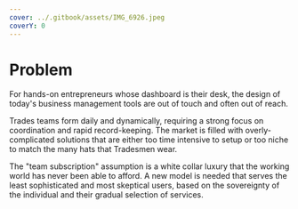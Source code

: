 ```yaml
---
cover: ../.gitbook/assets/IMG_6926.jpeg
coverY: 0
---
```


# Problem

For hands-on entrepreneurs whose dashboard is their desk, the design of today's business management tools are out of touch and often out of reach.&#x20;

Trades teams form daily and dynamically, requiring a strong focus on coordination and rapid record-keeping. The market is filled with overly-complicated solutions that are either too time intensive to setup or too niche to match the many hats that Tradesmen wear.

The "team subscription" assumption is a white collar luxury that the working world has never been able to afford. A new model is needed that serves the least sophisticated and most skeptical users, based on the sovereignty of the individual and their gradual selection of services.&#x20;
